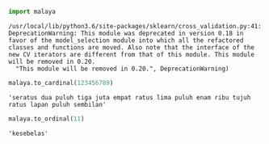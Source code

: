 

```python
import malaya
```

    /usr/local/lib/python3.6/site-packages/sklearn/cross_validation.py:41: DeprecationWarning: This module was deprecated in version 0.18 in favor of the model_selection module into which all the refactored classes and functions are moved. Also note that the interface of the new CV iterators are different from that of this module. This module will be removed in 0.20.
      "This module will be removed in 0.20.", DeprecationWarning)



```python
malaya.to_cardinal(123456789)
```




    'seratus dua puluh tiga juta empat ratus lima puluh enam ribu tujuh ratus lapan puluh sembilan'




```python
malaya.to_ordinal(11)
```




    'kesebelas'




```python

```
